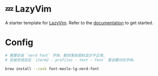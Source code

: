 # 💤 LazyVim

A starter template for [LazyVim](https://github.com/LazyVim/LazyVim).
Refer to the [documentation](https://lazyvim.github.io/installation) to get started.

# Config

```bash
# 需要安装 `nerd font` 字体，都则某些图标显示不正常。
# 安装完成后在 `iterm2 - profiles - text - font` 里设置对应字体。 

brew install --cask font-meslo-lg-nerd-font
```

